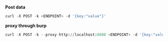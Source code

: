 **Post data**
```Python
curl -X POST -k <ENDPOINT> -d '{key:"value"}'
```
**proxy through burp**
```Python
curl -X POST -k --proxy http://localhost:8080 <ENDPOINT> -d '{key:"value"}'
```